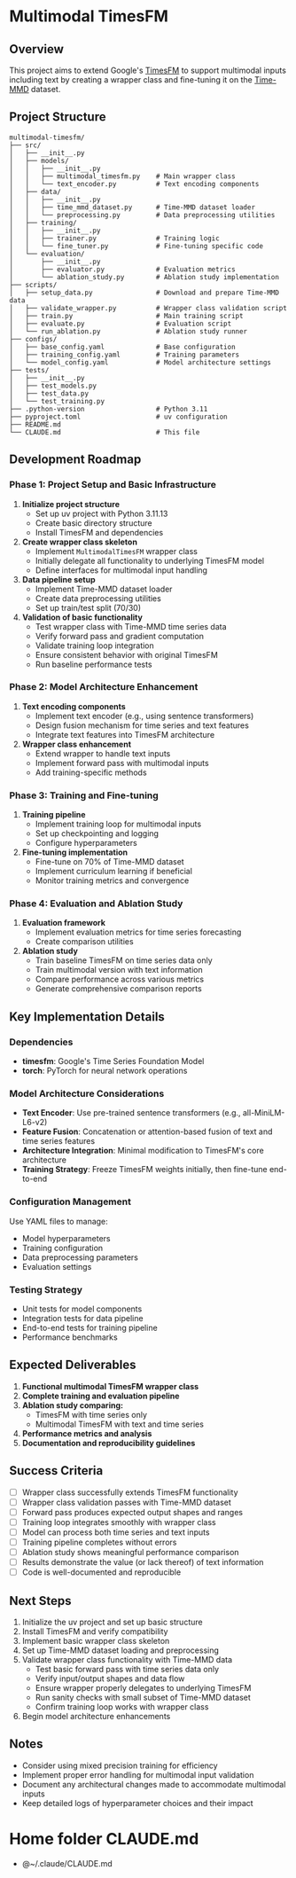 # Multimodal TimesFM

## Overview

This project aims to extend Google's [TimesFM](https://github.com/google-research/timesfm) to support multimodal inputs including text by creating a wrapper class and fine-tuning it on the [Time-MMD](https://github.com/AdityaLab/Time-MMD) dataset.

## Project Structure

```
multimodal-timesfm/
├── src/
│   ├── __init__.py
│   ├── models/
│   │   ├── __init__.py
│   │   ├── multimodal_timesfm.py    # Main wrapper class
│   │   └── text_encoder.py          # Text encoding components
│   ├── data/
│   │   ├── __init__.py
│   │   ├── time_mmd_dataset.py      # Time-MMD dataset loader
│   │   └── preprocessing.py         # Data preprocessing utilities
│   ├── training/
│   │   ├── __init__.py
│   │   ├── trainer.py               # Training logic
│   │   └── fine_tuner.py            # Fine-tuning specific code
│   └── evaluation/
│       ├── __init__.py
│       ├── evaluator.py             # Evaluation metrics
│       └── ablation_study.py        # Ablation study implementation
├── scripts/
│   ├── setup_data.py                # Download and prepare Time-MMD data
│   ├── validate_wrapper.py          # Wrapper class validation script
│   ├── train.py                     # Main training script
│   ├── evaluate.py                  # Evaluation script
│   └── run_ablation.py              # Ablation study runner
├── configs/
│   ├── base_config.yaml             # Base configuration
│   ├── training_config.yaml         # Training parameters
│   └── model_config.yaml            # Model architecture settings
├── tests/
│   ├── __init__.py
│   ├── test_models.py
│   ├── test_data.py
│   └── test_training.py
├── .python-version                  # Python 3.11
├── pyproject.toml                   # uv configuration
├── README.md
└── CLAUDE.md                        # This file
```

## Development Roadmap

### Phase 1: Project Setup and Basic Infrastructure

1. **Initialize project structure**
   - Set up uv project with Python 3.11.13
   - Create basic directory structure
   - Install TimesFM and dependencies
2. **Create wrapper class skeleton**
   - Implement `MultimodalTimesFM` wrapper class
   - Initially delegate all functionality to underlying TimesFM model
   - Define interfaces for multimodal input handling
3. **Data pipeline setup**
   - Implement Time-MMD dataset loader
   - Create data preprocessing utilities
   - Set up train/test split (70/30)
4. **Validation of basic functionality**
   - Test wrapper class with Time-MMD time series data
   - Verify forward pass and gradient computation
   - Validate training loop integration
   - Ensure consistent behavior with original TimesFM
   - Run baseline performance tests

### Phase 2: Model Architecture Enhancement

1. **Text encoding components**
   - Implement text encoder (e.g., using sentence transformers)
   - Design fusion mechanism for time series and text features
   - Integrate text features into TimesFM architecture
2. **Wrapper class enhancement**
   - Extend wrapper to handle text inputs
   - Implement forward pass with multimodal inputs
   - Add training-specific methods

### Phase 3: Training and Fine-tuning

1. **Training pipeline**
   - Implement training loop for multimodal inputs
   - Set up checkpointing and logging
   - Configure hyperparameters
2. **Fine-tuning implementation**
   - Fine-tune on 70% of Time-MMD dataset
   - Implement curriculum learning if beneficial
   - Monitor training metrics and convergence

### Phase 4: Evaluation and Ablation Study

1. **Evaluation framework**
   - Implement evaluation metrics for time series forecasting
   - Create comparison utilities
2. **Ablation study**
   - Train baseline TimesFM on time series data only
   - Train multimodal version with text information
   - Compare performance across various metrics
   - Generate comprehensive comparison reports

## Key Implementation Details

### Dependencies

- **timesfm**: Google's Time Series Foundation Model
- **torch**: PyTorch for neural network operations

### Model Architecture Considerations

- **Text Encoder**: Use pre-trained sentence transformers (e.g., all-MiniLM-L6-v2)
- **Feature Fusion**: Concatenation or attention-based fusion of text and time series features
- **Architecture Integration**: Minimal modification to TimesFM's core architecture
- **Training Strategy**: Freeze TimesFM weights initially, then fine-tune end-to-end

### Configuration Management

Use YAML files to manage:

- Model hyperparameters
- Training configuration
- Data preprocessing parameters
- Evaluation settings

### Testing Strategy

- Unit tests for model components
- Integration tests for data pipeline
- End-to-end tests for training pipeline
- Performance benchmarks

## Expected Deliverables

1. **Functional multimodal TimesFM wrapper class**
2. **Complete training and evaluation pipeline**
3. **Ablation study comparing:**
   - TimesFM with time series only
   - Multimodal TimesFM with text and time series
4. **Performance metrics and analysis**
5. **Documentation and reproducibility guidelines**

## Success Criteria

- [ ] Wrapper class successfully extends TimesFM functionality
- [ ] Wrapper class validation passes with Time-MMD dataset
- [ ] Forward pass produces expected output shapes and ranges
- [ ] Training loop integrates smoothly with wrapper class
- [ ] Model can process both time series and text inputs
- [ ] Training pipeline completes without errors
- [ ] Ablation study shows meaningful performance comparison
- [ ] Results demonstrate the value (or lack thereof) of text information
- [ ] Code is well-documented and reproducible

## Next Steps

1. Initialize the uv project and set up basic structure
2. Install TimesFM and verify compatibility
3. Implement basic wrapper class skeleton
4. Set up Time-MMD dataset loading and preprocessing
5. Validate wrapper class functionality with Time-MMD data
   - Test basic forward pass with time series data only
   - Verify input/output shapes and data flow
   - Ensure wrapper properly delegates to underlying TimesFM
   - Run sanity checks with small subset of Time-MMD dataset
   - Confirm training loop works with wrapper class
6. Begin model architecture enhancements

## Notes

- Consider using mixed precision training for efficiency
- Implement proper error handling for multimodal input validation
- Document any architectural changes made to accommodate multimodal inputs
- Keep detailed logs of hyperparameter choices and their impact

# Home folder CLAUDE.md

- @~/.claude/CLAUDE.md
